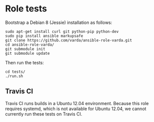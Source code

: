 Role tests
==========

Bootstrap a Debian 8 (Jessie) installation as follows:

    sudo apt-get install curl git python-pip python-dev
    sudo pip install ansible markupsafe
    git clone https://github.com/varda/ansible-role-varda.git
    cd ansible-role-varda/
    git submodule init
    git submodule update

Then run the tests:

    cd tests/
    ./run.sh


Travis CI
---------

Travis CI runs builds in a Ubuntu 12.04 environment. Because this role
requires systemd, which is not available for Ubuntu 12.04, we cannot currently
run these tests on Travis CI.
